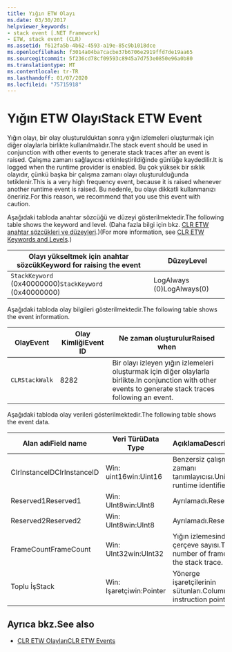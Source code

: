 ```yaml
---
title: Yığın ETW Olayı
ms.date: 03/30/2017
helpviewer_keywords:
- stack event [.NET Framework]
- ETW, stack event (CLR)
ms.assetid: f612fa5b-4b62-4593-a19e-85c9b1018dce
ms.openlocfilehash: f3014a04ba7cacbe37b6706e2919ffd7de19aa65
ms.sourcegitcommit: 5f236cd78cf09593c8945a7d753e0850e96a0b80
ms.translationtype: MT
ms.contentlocale: tr-TR
ms.lasthandoff: 01/07/2020
ms.locfileid: "75715918"
---
```

# <a name="stack-etw-event"></a><span data-ttu-id="587b8-102">Yığın ETW Olayı</span><span class="sxs-lookup"><span data-stu-id="587b8-102">Stack ETW Event</span></span>
<span data-ttu-id="587b8-103">Yığın olayı, bir olay oluşturulduktan sonra yığın izlemeleri oluşturmak için diğer olaylarla birlikte kullanılmalıdır.</span><span class="sxs-lookup"><span data-stu-id="587b8-103">The stack event should be used in conjunction with other events to generate stack traces after an event is raised.</span></span> <span data-ttu-id="587b8-104">Çalışma zamanı sağlayıcısı etkinleştirildiğinde günlüğe kaydedilir.</span><span class="sxs-lookup"><span data-stu-id="587b8-104">It is logged when the runtime provider is enabled.</span></span> <span data-ttu-id="587b8-105">Bu çok yüksek bir sıklık olayıdır, çünkü başka bir çalışma zamanı olayı oluşturulduğunda tetiklenir.</span><span class="sxs-lookup"><span data-stu-id="587b8-105">This is a very high frequency event, because it is raised whenever another runtime event is raised.</span></span> <span data-ttu-id="587b8-106">Bu nedenle, bu olayı dikkatli kullanmanızı öneririz.</span><span class="sxs-lookup"><span data-stu-id="587b8-106">For this reason, we recommend that you use this event with caution.</span></span>  
  
 <span data-ttu-id="587b8-107">Aşağıdaki tabloda anahtar sözcüğü ve düzeyi gösterilmektedir.</span><span class="sxs-lookup"><span data-stu-id="587b8-107">The following table shows the keyword and level.</span></span> <span data-ttu-id="587b8-108">(Daha fazla bilgi için bkz. [CLR ETW anahtar sözcükleri ve düzeyleri](clr-etw-keywords-and-levels.md).)</span><span class="sxs-lookup"><span data-stu-id="587b8-108">(For more information, see [CLR ETW Keywords and Levels](clr-etw-keywords-and-levels.md).)</span></span>  
  
|<span data-ttu-id="587b8-109">Olayı yükseltmek için anahtar sözcük</span><span class="sxs-lookup"><span data-stu-id="587b8-109">Keyword for raising the event</span></span>|<span data-ttu-id="587b8-110">Düzey</span><span class="sxs-lookup"><span data-stu-id="587b8-110">Level</span></span>|  
|-----------------------------------|-----------|  
|<span data-ttu-id="587b8-111">`StackKeyword` (0x40000000)</span><span class="sxs-lookup"><span data-stu-id="587b8-111">`StackKeyword` (0x40000000)</span></span>|<span data-ttu-id="587b8-112">LogAlways (0)</span><span class="sxs-lookup"><span data-stu-id="587b8-112">LogAlways(0)</span></span>|  
  
 <span data-ttu-id="587b8-113">Aşağıdaki tabloda olay bilgileri gösterilmektedir.</span><span class="sxs-lookup"><span data-stu-id="587b8-113">The following table shows the event information.</span></span>  
  
|<span data-ttu-id="587b8-114">Olay</span><span class="sxs-lookup"><span data-stu-id="587b8-114">Event</span></span>|<span data-ttu-id="587b8-115">Olay Kimliği</span><span class="sxs-lookup"><span data-stu-id="587b8-115">Event ID</span></span>|<span data-ttu-id="587b8-116">Ne zaman oluşturulur</span><span class="sxs-lookup"><span data-stu-id="587b8-116">Raised when</span></span>|  
|-----------|--------------|-----------------|  
|`CLRStackWalk`|<span data-ttu-id="587b8-117">82</span><span class="sxs-lookup"><span data-stu-id="587b8-117">82</span></span>|<span data-ttu-id="587b8-118">Bir olayı izleyen yığın izlemeleri oluşturmak için diğer olaylarla birlikte.</span><span class="sxs-lookup"><span data-stu-id="587b8-118">In conjunction with other events to generate stack traces following an event.</span></span>|  
  
 <span data-ttu-id="587b8-119">Aşağıdaki tabloda olay verileri gösterilmektedir.</span><span class="sxs-lookup"><span data-stu-id="587b8-119">The following table shows the event data.</span></span>  
  
|<span data-ttu-id="587b8-120">Alan adı</span><span class="sxs-lookup"><span data-stu-id="587b8-120">Field name</span></span>|<span data-ttu-id="587b8-121">Veri Türü</span><span class="sxs-lookup"><span data-stu-id="587b8-121">Data Type</span></span>|<span data-ttu-id="587b8-122">Açıklama</span><span class="sxs-lookup"><span data-stu-id="587b8-122">Description</span></span>|  
|----------------|---------------|-----------------|  
|<span data-ttu-id="587b8-123">ClrInstanceID</span><span class="sxs-lookup"><span data-stu-id="587b8-123">ClrInstanceID</span></span>|<span data-ttu-id="587b8-124">Win: uint16</span><span class="sxs-lookup"><span data-stu-id="587b8-124">win:Uint16</span></span>|<span data-ttu-id="587b8-125">Benzersiz çalışma zamanı tanımlayıcısı.</span><span class="sxs-lookup"><span data-stu-id="587b8-125">Unique runtime identifier.</span></span>|  
|<span data-ttu-id="587b8-126">Reserved1</span><span class="sxs-lookup"><span data-stu-id="587b8-126">Reserved1</span></span>|<span data-ttu-id="587b8-127">Win: UInt8</span><span class="sxs-lookup"><span data-stu-id="587b8-127">win:UInt8</span></span>|<span data-ttu-id="587b8-128">Ayrılamadı.</span><span class="sxs-lookup"><span data-stu-id="587b8-128">Reserved.</span></span>|  
|<span data-ttu-id="587b8-129">Reserved2</span><span class="sxs-lookup"><span data-stu-id="587b8-129">Reserved2</span></span>|<span data-ttu-id="587b8-130">Win: UInt8</span><span class="sxs-lookup"><span data-stu-id="587b8-130">win:UInt8</span></span>|<span data-ttu-id="587b8-131">Ayrılamadı.</span><span class="sxs-lookup"><span data-stu-id="587b8-131">Reserved.</span></span>|  
|<span data-ttu-id="587b8-132">FrameCount</span><span class="sxs-lookup"><span data-stu-id="587b8-132">FrameCount</span></span>|<span data-ttu-id="587b8-133">Win: UInt32</span><span class="sxs-lookup"><span data-stu-id="587b8-133">win:UInt32</span></span>|<span data-ttu-id="587b8-134">Yığın izlemesinde çerçeve sayısı.</span><span class="sxs-lookup"><span data-stu-id="587b8-134">The number of frames in the stack trace.</span></span>|  
|<span data-ttu-id="587b8-135">Toplu İş</span><span class="sxs-lookup"><span data-stu-id="587b8-135">Stack</span></span>|<span data-ttu-id="587b8-136">Win: Işaretçi</span><span class="sxs-lookup"><span data-stu-id="587b8-136">win:Pointer</span></span>|<span data-ttu-id="587b8-137">Yönerge işaretçilerinin sütunları.</span><span class="sxs-lookup"><span data-stu-id="587b8-137">Columns of instruction pointers.</span></span>|  
  
## <a name="see-also"></a><span data-ttu-id="587b8-138">Ayrıca bkz.</span><span class="sxs-lookup"><span data-stu-id="587b8-138">See also</span></span>

- [<span data-ttu-id="587b8-139">CLR ETW Olayları</span><span class="sxs-lookup"><span data-stu-id="587b8-139">CLR ETW Events</span></span>](clr-etw-events.md)
